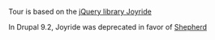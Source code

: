 Tour is based on the [jQuery library Joyride](http://zurb.com/playground/jquery-joyride-feature-tour-plugin)

In Drupal 9.2, Joyride was deprecated in favor of [Shepherd](https://shepherdjs.dev/)